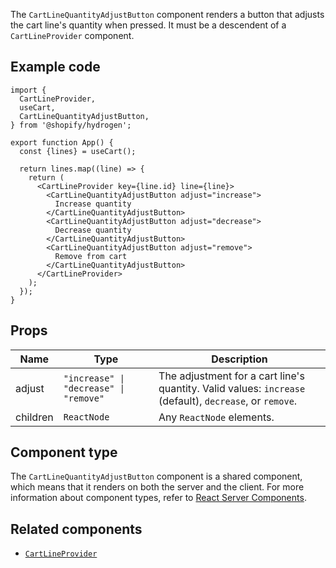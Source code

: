<!-- This file is generated from source code in the Shopify/hydrogen repo. Edit the files in /packages/hydrogen/src/components/CartLineQuantityAdjustButton and run 'yarn generate-docs' at the root of this repo. For more information, refer to https://github.com/Shopify/shopify-dev/blob/main/content/internal/operations/reference-docs/hydrogen.md. -->

The `CartLineQuantityAdjustButton` component renders a button that adjusts the cart line's quantity when pressed.
It must be a descendent of a `CartLineProvider` component.

## Example code

```tsx
import {
  CartLineProvider,
  useCart,
  CartLineQuantityAdjustButton,
} from '@shopify/hydrogen';

export function App() {
  const {lines} = useCart();

  return lines.map((line) => {
    return (
      <CartLineProvider key={line.id} line={line}>
        <CartLineQuantityAdjustButton adjust="increase">
          Increase quantity
        </CartLineQuantityAdjustButton>
        <CartLineQuantityAdjustButton adjust="decrease">
          Decrease quantity
        </CartLineQuantityAdjustButton>
        <CartLineQuantityAdjustButton adjust="remove">
          Remove from cart
        </CartLineQuantityAdjustButton>
      </CartLineProvider>
    );
  });
}
```

## Props

| Name     | Type                                                      | Description                                                                                             |
| -------- | --------------------------------------------------------- | ------------------------------------------------------------------------------------------------------- |
| adjust   | <code>"increase" &#124; "decrease" &#124; "remove"</code> | The adjustment for a cart line's quantity. Valid values: `increase` (default), `decrease`, or `remove`. |
| children | <code>ReactNode</code>                                    | Any `ReactNode` elements.                                                                               |

## Component type

The `CartLineQuantityAdjustButton` component is a shared component, which means that it renders on both the server and the client. For more information about component types, refer to [React Server Components](/custom-storefronts/hydrogen/framework/react-server-components).

## Related components

- [`CartLineProvider`](/api/hydrogen/components/cart/cartlineprovider)
